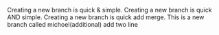 Creating a new branch is quick & simple.
Creating a new branch is quick AND simple.
Creating a new branch is quick add merge.
This is a new branch called michoel(additional)
add two line
